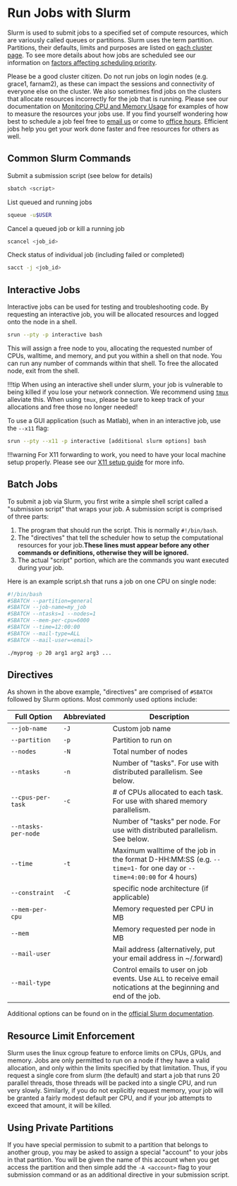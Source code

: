 # Run Jobs with Slurm

Slurm is used to submit jobs to a specified set of compute resources, which are variously called queues or partitions. Slurm uses the term partition. Partitions, their defaults, limits and purposes are listed on [each cluster page](/clusters-at-yale/clusters). To see more details about how jobs are scheduled see our information on [factors affecting scheduling priority](/clusters-at-yale/job-scheduling/fairshare).

Please be a good cluster citizen. Do not run jobs on login nodes (e.g. grace1, farnam2), as these can impact the sessions and connectivity of everyone else on the cluster. We also sometimes find jobs on the clusters that allocate resources incorrectly for the job that is running. Please see our documentation on [Monitoring CPU and Memory Usage](/clusters-at-yale/job-scheduling/resource-usage) for examples of how to measure the resources your jobs use. If you find yourself wondering how best to schedule a job feel free to [email us](mailto:hpc@yale.edu?Subject=Job%20help) or come to [office hours](/). Efficient jobs help you get your work done faster and free resources for others as well.

## Common Slurm Commands

Submit a submission script (see below for details)

``` bash
sbatch <script>
```

List queued and running jobs

``` bash
squeue -u$USER
```

Cancel a queued job or kill a running job

``` bash
scancel <job_id>
```

Check status of individual job (including failed or completed)

``` bash
sacct -j <job_id>
```

## Interactive Jobs

Interactive jobs can be used for testing and troubleshooting code. By requesting an interactive job, you will be allocated resources and logged onto the node in a shell.

``` bash
srun --pty -p interactive bash
```

This will assign a free node to you, allocating the requested number of CPUs, walltime, and memory, and put you within a shell on that node. You can run any number of commands within that shell. To free the allocated node, exit from the shell.

!!!tip
    When using an interactive shell under slurm, your job is vulnerable to being killed if you lose your network connection. We recommend using [`tmux`](/clusters-at-yale/guides/tmux) alleviate this. When using `tmux`, please be sure to keep track of your allocations and free those no longer needed!

To use a GUI application (such as Matlab), when in an interactive job, use the `--x11` flag:

``` bash
srun --pty --x11 -p interactive [additional slurm options] bash
```

!!!warning
    For X11 forwarding to work, you need to have your local machine setup properly. Please see our [X11 setup guide](/clusters-at-yale/access/x11) for more info.

## Batch Jobs

To submit a job via Slurm, you first write a simple shell script called a "submission script" that wraps your job. A submission script is comprised of three parts:

1. The program that should run the script. This is normally `#!/bin/bash`.
1. The "directives" that tell the scheduler how to setup the computational resources for your job.**These lines must appear before any other commands or definitions, otherwise they will be ignored.**
1. The actual "script" portion, which are the commands you want executed during your job.

Here is an example script.sh that runs a job on one CPU on single node:

``` bash
#!/bin/bash
#SBATCH --partition=general
#SBATCH --job-name=my_job
#SBATCH --ntasks=1 --nodes=1
#SBATCH --mem-per-cpu=6000
#SBATCH --time=12:00:00
#SBATCH --mail-type=ALL
#SBATCH --mail-user=<email>

./myprog -p 20 arg1 arg2 arg3 ...
```

## Directives

As shown in the above example, "directives" are comprised of `#SBATCH` followed by Slurm options. Most commonly used options include:

|Full Option<img width=100/>|Abbreviated|Description|
|--- |--- |--- |
|`--job-name`|`-J`|Custom job name|
|`--partition`|`-p`|Partition to run on|
|`--nodes`|`-N`|Total number of nodes|
|`--ntasks`|`-n`|Number of "tasks". For use with distributed parallelism. See below.|
|`--cpus-per-task`|`-c`|# of CPUs allocated to each task. For use with shared memory parallelism.|
|`--ntasks-per-node`||Number of "tasks" per node. For use with distributed parallelism. See below.|
|`--time`|`-t `|Maximum walltime of the job in the format D-HH:MM:SS (e.g. `--time=1-` for one day or `--time=4:00:00` for 4 hours)|
|`--constraint`|`-C`|specific node architecture (if applicable)|
|`--mem-per-cpu`||Memory requested per CPU in MB|
|`--mem`||Memory requested per node in MB|
|`--mail-user`||Mail address (alternatively, put your email address in ~/.forward)|
|`--mail-type`||Control emails to user on job events. Use `ALL` to receive email notications at the beginning and end of the job.|

Additional options can be found on in the [official Slurm documentation](http://slurm.schedmd.com/documentation.html).

## Resource Limit Enforcement

Slurm uses the linux cgroup feature to enforce limits on CPUs, GPUs, and memory. Jobs are only permitted to run on a node if they have a valid allocation, and only within the limits specified by that limitation. Thus, if you request a single core from slurm (the default) and start a job that runs 20 parallel threads, those threads will be packed into a single CPU, and run very slowly. Similarly, if you do not explicitly request memory, your job will be granted a fairly modest default per CPU, and if your job attempts to exceed that amount, it will be killed.

## Using Private Partitions

If you have special permission to submit to a partition that belongs to another group, you may be asked to assign a special "account" to your jobs in that partition. You will be given the name of this account when you get access the partition and then simple add the `-A <account>` flag to your submission command or as an additional directive in your submission script.
